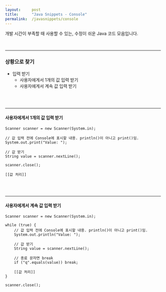 ```yaml
---
layout:     post
title:      "Java Snippets - Console"
permalink:  /javasnippets/console
---
```


개발 시간이 부족할 때 사용할 수 있는, 수정이 쉬운 Java 코드 모음입니다.

<br/>

---
### **상황으로 찾기**
* 입력 받기
  * 사용자에게서 1개의 값 입력 받기
  * 사용자에게서 계속 값 입력 받기

<br/>
<br/>

---
#### **사용자에게서 1개의 값 입력 받기**

```
Scanner scanner = new Scanner(System.in);

// 값 입력 전에 Console에 표시할 내용. println()이 아니고 print()임.
System.out.print("Value: ");

// 값 받기
String value = scanner.nextLine();

scanner.close();

[[값 처리]]
```

<br/>
<br/>

---
#### **사용자에게서 계속 값 입력 받기**

```
Scanner scanner = new Scanner(System.in);
		
while (true) {
	// 값 입력 전에 Console에 표시할 내용. println()이 아니고 print()임.
	System.out.println("Value: ");
			
	// 값 받기
	String value = scanner.nextLine();
			
	// 종료 문자면 break
	if ("q".equals(value)) break;
			
	[[값 처리]]
}
		
scanner.close();
```

<br/>
<br/>
